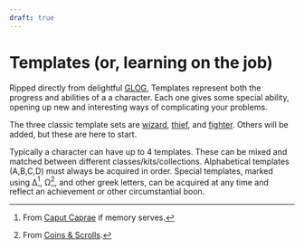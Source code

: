 ```yaml
---
draft: true
---
```

# Templates (or, learning on the job)
Ripped directly from delightful [GLOG](https://goblinpunch.blogspot.com/2016/05/the-glog.html), Templates represent both the progress and abilities of a a character.
Each one gives some special ability, opening up new and interesting ways of complicating your problems.

The three classic template sets are [wizard](/class/wizard/), [thief](hidden/classes/thief.md), and [fighter](hidden/classes/fighter.md).
Others will be added, but these are here to start.

Typically a character can have up to 4 templates.
These can be mixed and matched between different classes/kits/collections.
Alphabetical templates (A,B,C,D) must always be acquired in order.
Special templates, marked using ∆[^1], Ω[^2], and other greek letters, can be acquired at any time and reflect an achievement or other circumstantial boon.

[^1]: From [Caput Caprae](https://caput-caprae.blogspot.com/2021/02/glog-pyromancy.html) if memory serves.
[^2]: From [Coins & Scrolls](https://coinsandscrolls.blogspot.com/2019/10/osr-ultraviolet-gloglands.html).